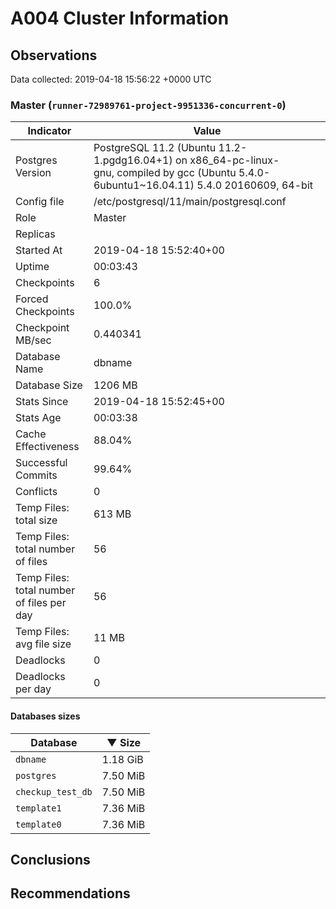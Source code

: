 # A004 Cluster Information #

## Observations ##
Data collected: 2019-04-18 15:56:22 +0000 UTC  



### Master (`runner-72989761-project-9951336-concurrent-0`) ###

| Indicator | Value |
|-----------|-------|
| Postgres Version | PostgreSQL&nbsp;11.2&nbsp;(Ubuntu&nbsp;11.2-1.pgdg16.04+1)&nbsp;on&nbsp;x86_64-pc-linux-gnu,&nbsp;compiled&nbsp;by&nbsp;gcc&nbsp;(Ubuntu&nbsp;5.4.0-6ubuntu1~16.04.11)&nbsp;5.4.0&nbsp;20160609,&nbsp;64-bit |
| Config file | /etc/postgresql/11/main/postgresql.conf |
| Role | Master |
| Replicas |  |
| Started At | 2019-04-18&nbsp;15:52:40+00 |
| Uptime | 00:03:43 |
| Checkpoints | 6 |
| Forced Checkpoints | 100.0% |
| Checkpoint MB/sec | 0.440341 |
| Database Name | dbname |
| Database Size | 1206&nbsp;MB |
| Stats Since | 2019-04-18&nbsp;15:52:45+00 |
| Stats Age | 00:03:38 |
| Cache Effectiveness | 88.04% |
| Successful Commits | 99.64% |
| Conflicts | 0 |
| Temp Files: total size | 613&nbsp;MB |
| Temp Files: total number of files | 56 |
| Temp Files: total number of files per day | 56 |
| Temp Files: avg file size | 11&nbsp;MB |
| Deadlocks | 0 |
| Deadlocks per day | 0 |

#### Databases sizes ####
| Database | &#9660;&nbsp;Size |
|---------|------|
| `dbname` | 1.18&nbsp;GiB |
| `postgres` | 7.50&nbsp;MiB |
| `checkup_test_db` | 7.50&nbsp;MiB |
| `template1` | 7.36&nbsp;MiB |
| `template0` | 7.36&nbsp;MiB |


## Conclusions ##


## Recommendations ##

